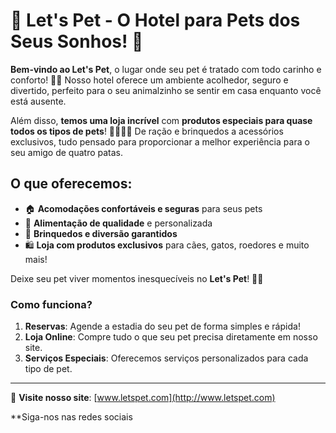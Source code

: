 # 🐾 **Let's Pet - O Hotel para Pets dos Seus Sonhos!** 🐾

**Bem-vindo ao Let's Pet**, o lugar onde seu pet é tratado com todo carinho e conforto! 🏨💖 Nosso hotel oferece um ambiente acolhedor, seguro e divertido, perfeito para o seu animalzinho se sentir em casa enquanto você está ausente.

Além disso, **temos uma loja incrível** com **produtos especiais para quase todos os tipos de pets**! 🛒🐶🐱🐰 De ração e brinquedos a acessórios exclusivos, tudo pensado para proporcionar a melhor experiência para o seu amigo de quatro patas.

## O que oferecemos:
- 🏠 **Acomodações confortáveis e seguras** para seus pets
- 🍖 **Alimentação de qualidade** e personalizada
- 🧸 **Brinquedos e diversão garantidos**
- 🛍️ **Loja com produtos exclusivos** para cães, gatos, roedores e muito mais!

Deixe seu pet viver momentos inesquecíveis no **Let's Pet**! 🌟💕

### Como funciona?
1. **Reservas**: Agende a estadia do seu pet de forma simples e rápida!
2. **Loja Online**: Compre tudo o que seu pet precisa diretamente em nosso site.
3. **Serviços Especiais**: Oferecemos serviços personalizados para cada tipo de pet.

---

🔗 **Visite nosso site**: [www.letspet.com](http://www.letspet.com)

**Siga-nos nas redes sociais
